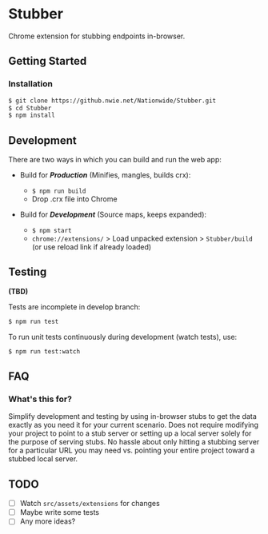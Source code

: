 # Stubber

Chrome extension for stubbing endpoints in-browser.

## Getting Started

### Installation

```sh
$ git clone https://github.nwie.net/Nationwide/Stubber.git
$ cd Stubber
$ npm install
```

## Development

There are two ways in which you can build and run the web app:

* Build for ***Production*** (Minifies, mangles, builds crx):
  * `$ npm run build`
  * Drop .crx file into Chrome

* Build for ***Development*** (Source maps, keeps expanded):
  * `$ npm start`
  * `chrome://extensions/` > Load unpacked extension > `Stubber/build` (or use reload link if already loaded)

## Testing

**(TBD)**

Tests are incomplete in develop branch:

```sh
$ npm run test
```

To run unit tests continuously during development (watch tests), use:

```sh
$ npm run test:watch
```

## FAQ

### What's this for?

Simplify development and testing by using in-browser stubs to get the data exactly as you need it for your current scenario. Does not require modifying your project to point to a stub server or setting up a local server solely for the purpose of serving stubs. No hassle about only hitting a stubbing server for a particular URL you may need vs. pointing your entire project toward a stubbed local server.

## TODO

- [ ] Watch `src/assets/extensions` for changes
- [ ] Maybe write some tests
- [ ] Any more ideas?
